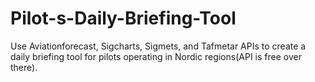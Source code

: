 # Pilot-s-Daily-Briefing-Tool
Use Aviationforecast, Sigcharts, Sigmets, and Tafmetar APIs to create a daily briefing tool for pilots operating in Nordic regions(API is free over there).
